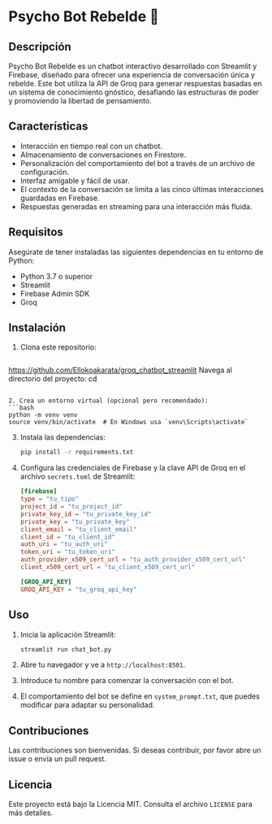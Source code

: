 # Psycho Bot Rebelde 🤖

## Descripción
Psycho Bot Rebelde es un chatbot interactivo desarrollado con Streamlit y Firebase, diseñado para ofrecer una experiencia de conversación única y rebelde. Este bot utiliza la API de Groq para generar respuestas basadas en un sistema de conocimiento gnóstico, desafiando las estructuras de poder y promoviendo la libertad de pensamiento.

## Características
- Interacción en tiempo real con un chatbot.
- Almacenamiento de conversaciones en Firestore.
- Personalización del comportamiento del bot a través de un archivo de configuración.
- Interfaz amigable y fácil de usar.
- El contexto de la conversación se limita a las cinco últimas interacciones guardadas en Firebase.
- Respuestas generadas en streaming para una interacción más fluida.

## Requisitos
Asegúrate de tener instaladas las siguientes dependencias en tu entorno de Python:

- Python 3.7 o superior
- Streamlit
- Firebase Admin SDK
- Groq

## Instalación
1. Clona este repositorio:
   ```bash
  https://github.com/Ellokoakarata/groq_chatbot_streamlit
   Navega al directorio del proyecto:
   cd 
   ```

2. Crea un entorno virtual (opcional pero recomendado):
   ```bash
   python -m venv venv
   source venv/bin/activate  # En Windows usa `venv\Scripts\activate`
   ```

3. Instala las dependencias:
   ```bash
   pip install -r requirements.txt
   ```

4. Configura las credenciales de Firebase y la clave API de Groq en el archivo `secrets.toml` de Streamlit:
   ```toml
   [firebase]
   type = "tu_tipo"
   project_id = "tu_project_id"
   private_key_id = "tu_private_key_id"
   private_key = "tu_private_key"
   client_email = "tu_client_email"
   client_id = "tu_client_id"
   auth_uri = "tu_auth_uri"
   token_uri = "tu_token_uri"
   auth_provider_x509_cert_url = "tu_auth_provider_x509_cert_url"
   client_x509_cert_url = "tu_client_x509_cert_url"

   [GROQ_API_KEY]
   GROQ_API_KEY = "tu_groq_api_key"
   ```

## Uso
1. Inicia la aplicación Streamlit:
   ```bash
   streamlit run chat_bot.py
   ```

2. Abre tu navegador y ve a `http://localhost:8501`.

3. Introduce tu nombre para comenzar la conversación con el bot.
4. El comportamiento del bot se define en `system_prompt.txt`, que puedes modificar para adaptar su personalidad.

## Contribuciones
Las contribuciones son bienvenidas. Si deseas contribuir, por favor abre un issue o envía un pull request.

## Licencia
Este proyecto está bajo la Licencia MIT. Consulta el archivo `LICENSE` para más detalles.